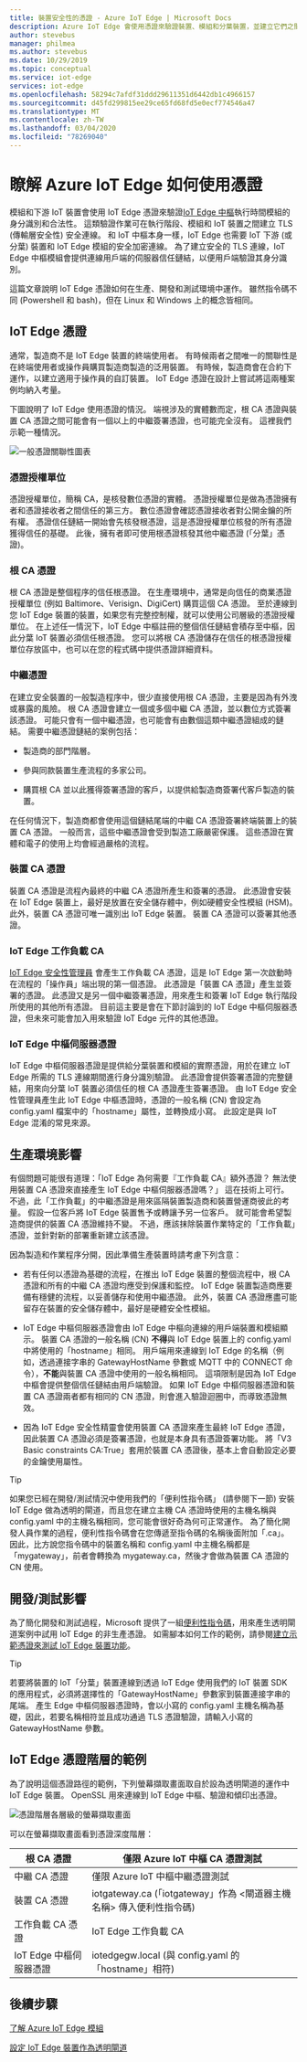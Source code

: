 ```yaml
---
title: 裝置安全性的憑證 - Azure IoT Edge | Microsoft Docs
description: Azure IoT Edge 會使用憑證來驗證裝置、模組和分葉裝置，並建立它們之間的安全連線。
author: stevebus
manager: philmea
ms.author: stevebus
ms.date: 10/29/2019
ms.topic: conceptual
ms.service: iot-edge
services: iot-edge
ms.openlocfilehash: 58294c7afdf31ddd29611351d6442db1c4966157
ms.sourcegitcommit: d45fd299815ee29ce65fd68fd5e0ecf774546a47
ms.translationtype: MT
ms.contentlocale: zh-TW
ms.lasthandoff: 03/04/2020
ms.locfileid: "78269040"
---
```

# <a name="understand-how-azure-iot-edge-uses-certificates"></a>瞭解 Azure IoT Edge 如何使用憑證

模組和下游 IoT 裝置會使用 IoT Edge 憑證來驗證[IoT Edge 中樞](iot-edge-runtime.md#iot-edge-hub)執行時間模組的身分識別和合法性。 這類驗證作業可在執行階段、模組和 IoT 裝置之間建立 TLS (傳輸層安全性) 安全連線。 和 IoT 中樞本身一樣，IoT Edge 也需要 IoT 下游 (或分葉) 裝置和 IoT Edge 模組的安全加密連線。 為了建立安全的 TLS 連線，IoT Edge 中樞模組會提供連線用戶端的伺服器信任鏈結，以便用戶端驗證其身分識別。

這篇文章說明 IoT Edge 憑證如何在生產、開發和測試環境中運作。 雖然指令碼不同 (Powershell 和 bash)，但在 Linux 和 Windows 上的概念皆相同。

## <a name="iot-edge-certificates"></a>IoT Edge 憑證

通常，製造商不是 IoT Edge 裝置的終端使用者。 有時候兩者之間唯一的關聯性是在終端使用者或操作員購買製造商製造的泛用裝置。 有時候，製造商會在合約下運作，以建立適用于操作員的自訂裝置。 IoT Edge 憑證在設計上嘗試將這兩種案例均納入考量。

下圖說明了 IoT Edge 使用憑證的情況。 端視涉及的實體數而定，根 CA 憑證與裝置 CA 憑證之間可能會有一個以上的中繼簽署憑證，也可能完全沒有。 這裡我們示範一種情況。

![一般憑證關聯性圖表](./media/iot-edge-certs/edgeCerts-general.png)

### <a name="certificate-authority"></a>憑證授權單位

憑證授權單位，簡稱 CA，是核發數位憑證的實體。 憑證授權單位是做為憑證擁有者和憑證接收者之間信任的第三方。 數位憑證會確認憑證接收者對公開金鑰的所有權。 憑證信任鏈結一開始會先核發根憑證，這是憑證授權單位核發的所有憑證獲得信任的基礎。 此後，擁有者即可使用根憑證核發其他中繼憑證 (「分葉」憑證)。

### <a name="root-ca-certificate"></a>根 CA 憑證

根 CA 憑證是整個程序的信任根憑證。 在生產環境中，通常是向信任的商業憑證授權單位 (例如 Baltimore、Verisign、DigiCert) 購買這個 CA 憑證。 至於連線到您 IoT Edge 裝置的裝置，如果您有完整控制權，就可以使用公司層級的憑證授權單位。 在上述任一情況下，IoT Edge 中樞註冊的整個信任鏈結會積存至中樞，因此分葉 IoT 裝置必須信任根憑證。 您可以將根 CA 憑證儲存在信任的根憑證授權單位存放區中，也可以在您的程式碼中提供憑證詳細資料。

### <a name="intermediate-certificates"></a>中繼憑證

在建立安全裝置的一般製造程序中，很少直接使用根 CA 憑證，主要是因為有外洩或暴露的風險。 根 CA 憑證會建立一個或多個中繼 CA 憑證，並以數位方式簽署該憑證。 可能只會有一個中繼憑證，也可能會有由數個這類中繼憑證組成的鏈結。 需要中繼憑證鏈結的案例包括：

* 製造商的部門階層。

* 參與同款裝置生產流程的多家公司。

* 購買根 CA 並以此獲得簽署憑證的客戶，以提供給製造商簽署代客戶製造的裝置。

在任何情況下，製造商都會使用這個鏈結尾端的中繼 CA 憑證簽署終端裝置上的裝置 CA 憑證。 一般而言，這些中繼憑證會受到製造工廠嚴密保護。 這些憑證在實體和電子的使用上均會經過嚴格的流程。

### <a name="device-ca-certificate"></a>裝置 CA 憑證

裝置 CA 憑證是流程內最終的中繼 CA 憑證所產生和簽署的憑證。 此憑證會安裝在 IoT Edge 裝置上，最好是放置在安全儲存體中，例如硬體安全性模組 (HSM)。 此外，裝置 CA 憑證可唯一識別出 IoT Edge 裝置。 裝置 CA 憑證可以簽署其他憑證。

### <a name="iot-edge-workload-ca"></a>IoT Edge 工作負載 CA

[IoT Edge 安全性管理員](iot-edge-security-manager.md) 會產生工作負載 CA 憑證，這是 IoT Edge 第一次啟動時在流程的「操作員」端出現的第一個憑證。 此憑證是「裝置 CA 憑證」產生並簽署的憑證。 此憑證又是另一個中繼簽署憑證，用來產生和簽署 IoT Edge 執行階段所使用的其他所有憑證。 目前這主要是會在下節討論到的 IoT Edge 中樞伺服器憑證，但未來可能會加入用來驗證 IoT Edge 元件的其他憑證。

### <a name="iot-edge-hub-server-certificate"></a>IoT Edge 中樞伺服器憑證

IoT Edge 中樞伺服器憑證是提供給分葉裝置和模組的實際憑證，用於在建立 IoT Edge 所需的 TLS 連線期間進行身分識別驗證。 此憑證會提供簽署憑證的完整鏈結，用來向分葉 IoT 裝置必須信任的根 CA 憑證產生簽署憑證。 由 IoT Edge 安全性管理員產生此 IoT Edge 中樞憑證時，憑證的一般名稱 (CN) 會設定為 config.yaml 檔案中的「hostname」屬性，並轉換成小寫。 此設定是與 IoT Edge 混淆的常見來源。

## <a name="production-implications"></a>生產環境影響

有個問題可能很有道理：「IoT Edge 為何需要『工作負載 CA』額外憑證？ 無法使用裝置 CA 憑證來直接產生 IoT Edge 中樞伺服器憑證嗎？」 這在技術上可行。 不過，此「工作負載」的中繼憑證是用來區隔裝置製造商和裝置營運商彼此的考量。 假設一位客戶將 IoT Edge 裝置售予或轉讓予另一位客戶。 就可能會希望製造商提供的裝置 CA 憑證維持不變。 不過，應該抹除裝置作業特定的「工作負載」憑證，並針對新的部署重新建立該憑證。

因為製造和作業程序分開，因此準備生產裝置時請考慮下列含意：

* 若有任何以憑證為基礎的流程，在推出 IoT Edge 裝置的整個流程中，根 CA 憑證和所有的中繼 CA 憑證均應受到保護和監控。 IoT Edge 裝置製造商應要備有穩健的流程，以妥善儲存和使用中繼憑證。 此外，裝置 CA 憑證應盡可能留存在裝置的安全儲存體中，最好是硬體安全性模組。

* IoT Edge 中樞伺服器憑證會由 IoT Edge 中樞向連線的用戶端裝置和模組顯示。 裝置 CA 憑證的一般名稱 (CN) **不得**與 IoT Edge 裝置上的 config.yaml 中將使用的「hostname」相同。 用戶端用來連線到 IoT Edge 的名稱（例如，透過連接字串的 GatewayHostName 參數或 MQTT 中的 CONNECT 命令），**不能**與裝置 CA 憑證中使用的一般名稱相同。 這項限制是因為 IoT Edge 中樞會提供整個信任鏈結由用戶端驗證。 如果 IoT Edge 中樞伺服器憑證和裝置 CA 憑證兩者都有相同的 CN 憑證，則會進入驗證迴圈中，而導致憑證無效。

* 因為 IoT Edge 安全性精靈會使用裝置 CA 憑證來產生最終 IoT Edge 憑證，因此裝置 CA 憑證必須是簽署憑證，也就是本身具有憑證簽署功能。 將「V3 Basic constraints CA:True」套用於裝置 CA 憑證後，基本上會自動設定必要的金鑰使用屬性。

>[!Tip]
> 如果您已經在開發/測試情況中使用我們的「便利性指令碼」 (請參閱下一節) 安裝 IoT Edge 做為透明的閘道，而且您在建立主機 CA 憑證時使用的主機名稱與 config.yaml 中的主機名稱相同，您可能會很好奇為何可正常運作。 為了簡化開發人員作業的過程，便利性指令碼會在您傳遞至指令碼的名稱後面附加「.ca」。 因此，比方說您指令碼中的裝置名稱和 config.yaml 中主機名稱都是「mygateway」，前者會轉換為 mygateway.ca，然後才會做為裝置 CA 憑證的 CN 使用。

## <a name="devtest-implications"></a>開發/測試影響

為了簡化開發和測試過程，Microsoft 提供了一組[便利性指令碼](https://github.com/Azure/azure-iot-sdk-c/tree/master/tools/CACertificates)，用來產生透明閘道案例中試用 IoT Edge 的非生產憑證。 如需腳本如何工作的範例，請參閱[建立示範憑證來測試 IoT Edge 裝置功能](how-to-create-test-certificates.md)。

>[!Tip]
> 若要將裝置的 IoT「分葉」裝置連線到透過 IoT Edge 使用我們的 IoT 裝置 SDK 的應用程式，必須將選擇性的「GatewayHostName」參數家到裝置連接字串的尾端。 產生 Edge 中樞伺服器憑證時，會以小寫的 config.yaml 主機名稱為基礎，因此，若要名稱相符並且成功通過 TLS 憑證驗證，請輸入小寫的 GatewayHostName 參數。

## <a name="example-of-iot-edge-certificate-hierarchy"></a>IoT Edge 憑證階層的範例

為了說明這個憑證路徑的範例，下列螢幕擷取畫面取自於設為透明閘道的運作中 IoT Edge 裝置。 OpenSSL 用來連線到 IoT Edge 中樞、驗證和傾印出憑證。

![憑證階層各層級的螢幕擷取畫面](./media/iot-edge-certs/iotedge-cert-chain.png)

可以在螢幕擷取畫面看到憑證深度階層：

| 根 CA 憑證         | 僅限 Azure IoT 中樞 CA 憑證測試                                                                           |
|-----------------------------|-----------------------------------------------------------------------------------------------------------|
| 中繼 CA 憑證 | 僅限 Azure IoT 中樞中繼憑證測試                                                                 |
| 裝置 CA 憑證       | iotgateway.ca (「iotgateway」作為 <閘道器主機名稱> 傳入便利性指令碼)   |
| 工作負載 CA 憑證     | IoT Edge 工作負載 CA                                                                                       |
| IoT Edge 中樞伺服器憑證 | iotedgegw.local (與 config.yaml 的「hostname」相符)                                            |

## <a name="next-steps"></a>後續步驟

[了解 Azure IoT Edge 模組](iot-edge-modules.md)

[設定 IoT Edge 裝置作為透明閘道](how-to-create-transparent-gateway.md)
